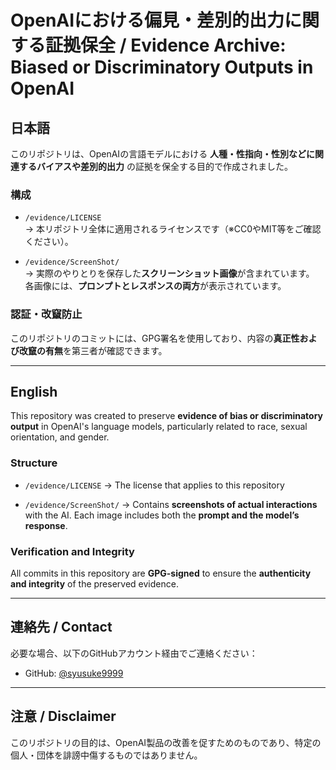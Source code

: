 # OpenAIにおける偏見・差別的出力に関する証拠保全 / Evidence Archive: Biased or Discriminatory Outputs in OpenAI

## 日本語

このリポジトリは、OpenAIの言語モデルにおける **人種・性指向・性別などに関連するバイアスや差別的出力** の証拠を保全する目的で作成されました。

### 構成

- `/evidence/LICENSE`  
  → 本リポジトリ全体に適用されるライセンスです（※CC0やMIT等をご確認ください）。

- `/evidence/ScreenShot/`  
  → 実際のやりとりを保存した**スクリーンショット画像**が含まれています。  
  各画像には、**プロンプトとレスポンスの両方**が表示されています。

### 認証・改竄防止

このリポジトリのコミットには、GPG署名を使用しており、内容の**真正性および改竄の有無**を第三者が確認できます。

---

## English

This repository was created to preserve **evidence of bias or discriminatory output** in OpenAI's language models, particularly related to race, sexual orientation, and gender.

### Structure

- `/evidence/LICENSE`
  → The license that applies to this repository

- `/evidence/ScreenShot/`
  → Contains **screenshots of actual interactions** with the AI.
  Each image includes both the **prompt and the model’s response**.

### Verification and Integrity

All commits in this repository are **GPG-signed** to ensure the **authenticity and integrity** of the preserved evidence.

---

## 連絡先 / Contact

必要な場合、以下のGitHubアカウント経由でご連絡ください：

- GitHub: [@syusuke9999](https://github.com/syusuke9999)

---

## 注意 / Disclaimer

このリポジトリの目的は、OpenAI製品の改善を促すためのものであり、特定の個人・団体を誹謗中傷するものではありません。
